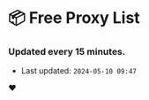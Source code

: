 # :package: Free Proxy List
### Updated every 15 minutes.

- Last updated: `2024-05-10 09:47`

:heart:
